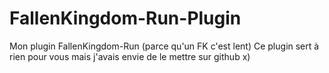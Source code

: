 # FallenKingdom-Run-Plugin
Mon plugin FallenKingdom-Run (parce qu'un FK c'est lent)
Ce plugin sert à rien pour vous mais j'avais envie de le mettre sur github x)
